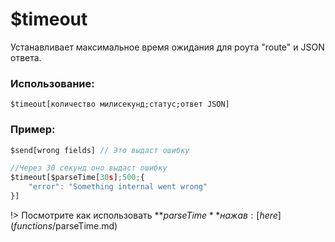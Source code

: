 # $timeout
Устанавливает максимальное время ожидания для роута "route" и JSON ответа.

### Использование:
```
$timeout[количество милисекунд;статус;ответ JSON]
```

### Пример:
```js
$send[wrong fields] // Это выдаст ошибку

//Через 30 секунд оно выдаст ошибку
$timeout[$parseTime[30s];500;{
    "error": "Something internal went wrong"
}]
```

!> Посмотрите как использовать **$parseTime** нажав: [here](functions/$parseTime.md)
